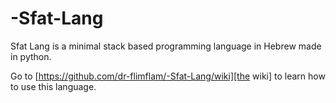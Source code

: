 # -Sfat-Lang
Sfat Lang is a minimal stack based programming language in Hebrew made in python.

Go to [https://github.com/dr-flimflam/-Sfat-Lang/wiki][the wiki] to learn how to use this language.
